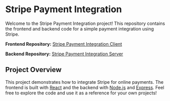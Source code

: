 # Stripe Payment Integration

Welcome to the Stripe Payment Integration project! This repository contains the frontend and backend code for a simple payment integration using Stripe.

**Frontend Repository:** [Stripe Payment Integration Client](https://github.com/shivampatel0048/stripe-payment-integration-client.git)

**Backend Repository:** [Stripe Payment Integration Server](https://github.com/shivampatel0048/stripe-payment-integration-server.git)

## Project Overview

This project demonstrates how to integrate Stripe for online payments. The frontend is built with [React](https://reactjs.org/) and the backend with [Node.js](https://nodejs.org/) and [Express](https://expressjs.com/). Feel free to explore the code and use it as a reference for your own projects!
